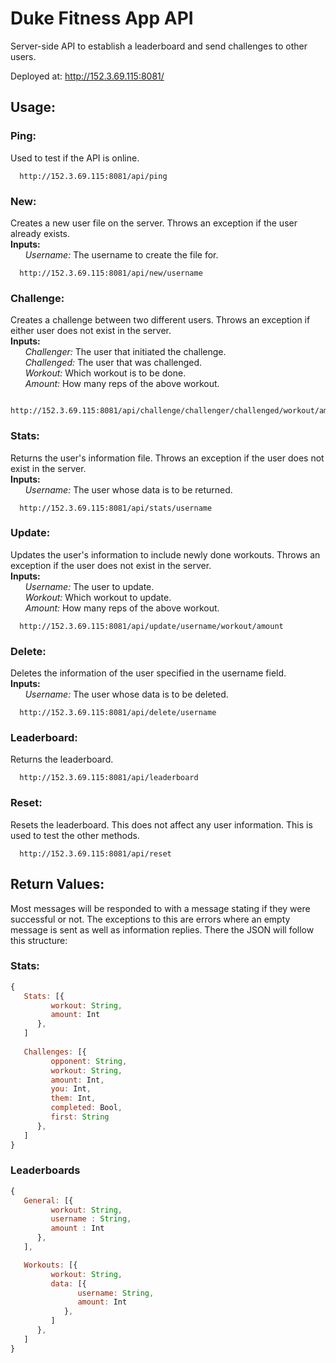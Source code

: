 # Duke Fitness App API
Server-side API to establish a leaderboard and send challenges to other users.

Deployed at: 
http://152.3.69.115:8081/

## Usage: 
### Ping:
Used to test if the API is online.  
      
      http://152.3.69.115:8081/api/ping  
      
### New:
Creates a new user file on the server. Throws an exception if the user already exists.  
**Inputs:**  
&nbsp;&nbsp;&nbsp;&nbsp;&nbsp;&nbsp;*Username:* The username to create the file for.
   
      http://152.3.69.115:8081/api/new/username   
      
### Challenge:
Creates a challenge between two different users. Throws an exception if either user does not exist in the server.  
**Inputs:**  
&nbsp;&nbsp;&nbsp;&nbsp;&nbsp;&nbsp;*Challenger:* The user that initiated the challenge.      
&nbsp;&nbsp;&nbsp;&nbsp;&nbsp;&nbsp;*Challenged:* The user that was challenged.   
&nbsp;&nbsp;&nbsp;&nbsp;&nbsp;&nbsp;*Workout:* Which workout is to be done.   
&nbsp;&nbsp;&nbsp;&nbsp;&nbsp;&nbsp;*Amount:* How many reps of the above workout.   
      
      http://152.3.69.115:8081/api/challenge/challenger/challenged/workout/amount  
      
### Stats:
Returns the user's information file. Throws an exception if the user does not exist in the server.  
**Inputs:**  
&nbsp;&nbsp;&nbsp;&nbsp;&nbsp;&nbsp;*Username:* The user whose data is to be returned.           

      http://152.3.69.115:8081/api/stats/username  
      
### Update:
Updates the user's information to include newly done workouts. Throws an exception if the user does not exist in the server.  
**Inputs:**  
&nbsp;&nbsp;&nbsp;&nbsp;&nbsp;&nbsp;*Username:* The user to update.        
&nbsp;&nbsp;&nbsp;&nbsp;&nbsp;&nbsp;*Workout:* Which workout to update.   
&nbsp;&nbsp;&nbsp;&nbsp;&nbsp;&nbsp;*Amount:* How many reps of the above workout.   

      http://152.3.69.115:8081/api/update/username/workout/amount 
      
### Delete:
Deletes the information of the user specified in the username field.  
**Inputs:**  
&nbsp;&nbsp;&nbsp;&nbsp;&nbsp;&nbsp;*Username:* The user whose data is to be deleted. 

      http://152.3.69.115:8081/api/delete/username      
      
### Leaderboard:
Returns the leaderboard.

      http://152.3.69.115:8081/api/leaderboard  
      
### Reset:
Resets the leaderboard. This does not affect any user information. This is used to test the other methods.

      http://152.3.69.115:8081/api/reset  
   
## Return Values:
Most messages will be responded to with a message stating if they were successful or not. The exceptions to this are errors where an empty message is sent as well as information replies. There the JSON will follow this structure:
### Stats:
```javascript
{  
   Stats: [{  
         workout: String,  
         amount: Int  
      },  
   ] 
   
   Challenges: [{  
         opponent: String,  
         workout: String,  
         amount: Int,
         you: Int,
         them: Int,
         completed: Bool,
         first: String
      },  
   ]  
}
```

### Leaderboards
```javascript
{
   General: [{
         workout: String, 
         username : String, 
         amount : Int
      },
   ],

   Workouts: [{
         workout: String, 
         data: [{
               username: String, 
               amount: Int
            },
         ]
      },
   ]
}
```
